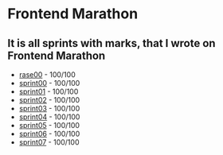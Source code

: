 # **Frontend Marathon**

## It is all sprints with marks, that I wrote on Frontend Marathon

-   [rase00](./rase00) - 100/100
-   [sprint00](./sprint00) - 100/100
-   [sprint01](./sprint01) - 100/100
-   [sprint02](./sprint02) - 100/100
-   [sprint03](./sprint03) - 100/100
-   [sprint04](./sprint04) - 100/100
-   [sprint05](./sprint05) - 100/100
-   [sprint06](./sprint06) - 100/100
-   [sprint07](./sprint07) - 100/100
